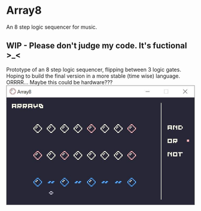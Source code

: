 # Array8
An 8 step logic sequencer for music.

## WIP - Please don't judge my code. It's fuctional >_<
Prototype of an 8 step logic sequencer, flipping between 3 logic gates.
Hoping to build the final version in a more stable (time wise) language. ORRRR... Maybe this could be hardware???
![A screenshot of two arrays with a third array showing teh result of a logic comparison of the two](array8.JPG)
